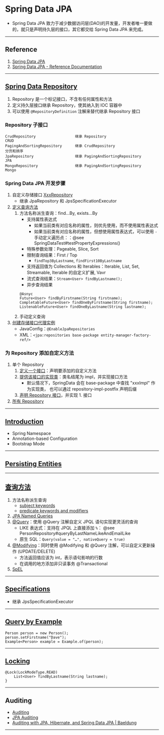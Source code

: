 # Spring Data JPA
- Spring Data JPA 致力于减少数据访问层(DAO)的开发量，开发者唯一要做的，就只是声明持久层的接口，其它都交给 Spring Data JPA 来完成。
---
## Reference
1. [Spring Data JPA](https://spring.io/projects/spring-data-jpa)
2. [Spring Data JPA - Reference Documentation](https://docs.spring.io/spring-data/jpa/docs/current/reference/html/)
---
## [Spring Data Repository](https://docs.spring.io/spring-data/jpa/docs/current/reference/html/#repositories)
1. Repository 是一个标记接口，不含有任何属性和方法
2. 定义持久层接口继承 Repository，使其纳入到 IOC 容器中
3. 可以使用 `@RepositoryDefinition` 注解来替代继承 Repository 接口
### Repository 子接口
```
CrudRepository                  继承 Repository                       CRUD
PagingAndSortingRepository      继承 CrudRepository                   分页和排序
JpaRepository                   继承 PagingAndSortingRepository       JPA
MongoRepository                 继承 PagingAndSortingRepository       Mongo
```
### Spring Data JPA 开发步骤
1. 自定义存储接口 [XxxRepository](./src/main/java/com/ljh/repository/PersonRepository.java)
    - 继承 JpaRepository 和 JpsSpecificationExecutor
2. [定义查询方法](https://docs.spring.io/spring-data/jpa/docs/current/reference/html/#repositories.query-methods.details)
    1. 方法名称派生查询：find…By, exists…By
        - 支持属性表达式
            - 如果当前类有对应名称的属性，则优先使用，而不使用属性表达式
            - 如果当前类有对应名称的属性，但想使用属性表达式，可以使用 `-` 手动定义遍历点：：@see SpringDataTest#testPropertyExpressions()
        - 特殊参数处理：Pageable, Slice, Sort
        - 限制查询结果：First / Top
            - `findTop3ByLastname`, `findFirst10ByLastname`
        - 支持返回值为 Collections 和 Iterables：Iterable, List, Set, Streamable, Iterable 的自定义扩展, Vavr
        - 流式查询结果：`Stream<User> findByLastname();`
        - 异步查询结果
        ```
        @Asnyc
        Future<User> findByFirstname(String firstname); 
        CompletableFuture<User> findOneByFirstname(String firstname);
        ListenableFuture<User> findOneByLastname(String lastname);
        ```
    2. 手动定义查询
3. [创建存储接口代理实例](https://docs.spring.io/spring-data/jpa/docs/current/reference/html/#repositories.create-instances)
    - JavaConfig：`@EnableJpaRepositories`
    - XML：`<jpa:repositories base-package entity-manager-factory-ref/>`
### 为 Repository 添加自定义方法
1. 单个 Repository
    1. [定义一个接口](./src/main/java/com/ljh/repository/custom/dao/PersonDao.java)：声明要添加的自定义方法
    2. [提供该接口的实现类](./src/main/java/com/ljh/repository/PersonRepository.java)：类名结尾为 impl，并实现接口方法
        - 默认情况下，SpringData 会在 base-package 中查找 "xxxImpl" 作为实现类，
          也可以通过 repository-impl-postfix 声明后缀
    3. [声明 Repository 接口](./src/main/java/com/ljh/repository/PersonRepository.java)，并实现 1. 接口
2. [所有 Repository](https://blog.csdn.net/saafdgvsdg/article/details/80603581)
---
## [Introduction](https://docs.spring.io/spring-data/jpa/docs/current/reference/html/#jpa.introduction)
- Spring Namespace
- Annotation-based Configuration
- Bootstrap Mode
---
## [Persisting Entities](https://docs.spring.io/spring-data/jpa/docs/current/reference/html/#jpa.entity-persistence)

---
## [查询方法](https://docs.spring.io/spring-data/jpa/docs/current/reference/html/#jpa.query-methods)
1. 方法名称派生查询
    - [subject keywords](https://docs.spring.io/spring-data/jpa/docs/current/reference/html/#appendix.query.method.subject)
    - [predicate keywords and modifiers](https://docs.spring.io/spring-data/jpa/docs/current/reference/html/#appendix.query.method.predicate)
2. [JPA Named Queries](https://docs.spring.io/spring-data/jpa/docs/current/reference/html/#jpa.query-methods.named-queries)
3. [@Query](https://docs.spring.io/spring-data/jpa/docs/current/reference/html/#jpa.query-methods.at-query)：使用 @Query 注解自定义 JPQL 语句实现更灵活的查询
    - LIKE 表达式：支持在 JPQL 上直接添加 `%`： @see PersonRepository#queryByLastNameLikeAndEmailLike
    - 原生 SQL：`Query(value = "…", nativeQuery = true)`
4. [@Modifying](https://docs.spring.io/spring-data/jpa/docs/current/reference/html/#jpa.modifying-queries)：同时使用 @Modifying 和 @Query 注解，可以自定义更新操作 (UPDATE/DELETE)
    - 方法返回值应该为 int，表示语句影响的行数
    - 在调用的地方添加非只读事务 @Transactional
5. [SpEL](https://docs.spring.io/spring-data/jpa/docs/current/reference/html/#jpa.named-parameters)
---
## [Specifications](https://docs.spring.io/spring-data/jpa/docs/current/reference/html/#specifications)
- 继承 JpsSpecificationExecutor
---
## [Query by Example](https://docs.spring.io/spring-data/jpa/docs/current/reference/html/#query-by-example)
```
Person person = new Person();
person.setFirstname("Dave");
Example<Person> example = Example.of(person);
```
---
## [Locking](https://docs.spring.io/spring-data/jpa/docs/current/reference/html/#locking)
```
@Lock(LockModeType.READ)
    List<User> findByLastname(String lastname);
}
```
---
## Auditing
- [Auditing](https://docs.spring.io/spring-data/jpa/docs/current/reference/html/#auditing)
- [JPA Auditing](https://docs.spring.io/spring-data/jpa/docs/current/reference/html/#jpa.auditing)
- [Auditing with JPA, Hibernate, and Spring Data JPA | Baeldung](https://www.baeldung.com/database-auditing-jpa)
---
